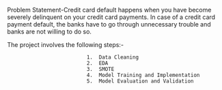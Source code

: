 Problem Statement-Credit card default happens when you have become severely delinquent on your credit card payments. In case of a credit card payment default, the banks have to go through unnecessary trouble and banks are not willing to do so.

The project involves the following steps:-

                              1.  Data Cleaning
                              2.  EDA
                              3.  SMOTE
                              4.  Model Training and Implementation
                              5.  Model Evaluation and Validation
